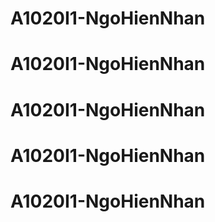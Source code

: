 # A1020I1-NgoHienNhan
# A1020I1-NgoHienNhan
# A1020I1-NgoHienNhan
# A1020I1-NgoHienNhan
# A1020I1-NgoHienNhan
